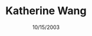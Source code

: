 ---
title: "Katherine Wang"
date: "10/15/2003" #{{ .Date }}
draft: true
# description
description: "This is meta description"
---